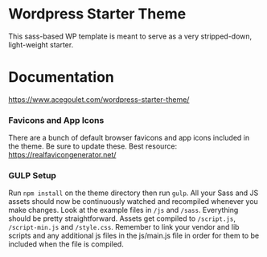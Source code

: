 # Wordpress Starter Theme
This sass-based WP template is meant to serve as a very stripped-down, light-weight starter. 

# Documentation
https://www.acegoulet.com/wordpress-starter-theme/

### Favicons and App Icons
There are a bunch of default browser favicons and app icons included in the theme. Be sure to update these. Best resource: https://realfavicongenerator.net/

### GULP Setup
Run `npm install` on the theme directory then run `gulp`. All your Sass and JS assets should now be continuously watched and recompiled whenever you make changes. Look at the example files in `/js` and `/sass`. Everything should be pretty straightforward. Assets get compiled to `/script.js`, `/script-min.js`  and `/style.css`. Remember to link your vendor and lib scripts and any additional js files in the js/main.js file in order for them to be included when the file is compiled.